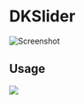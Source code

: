 # DKSlider
![Screenshot](https://media.giphy.com/media/tUOhOSlJee6bK/giphy.gif)

## Usage
![](http://imgur.com/a/YzRSs)
